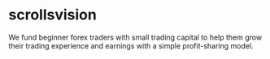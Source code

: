 # scrollsvision
We fund beginner forex traders with small trading capital to help them grow their trading experience and earnings with a simple profit-sharing model.
